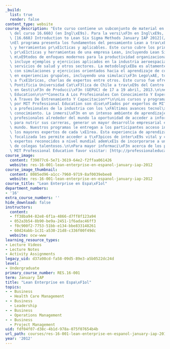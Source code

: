 ```yaml
---
_build:
  list: true
  render: false
content_type: website
course_description: "Este curso contiene un subconjunto de material en espa\xF1ol\
  \ del curso 16.660J (en Ingl\xE9s). Para la versi\xF3n en Ingl\xE9s, por favor vea\
  \ [16.660J Introduction to Lean Six Sigma Methods January IAP 2012](/courses/16-660j-introduction-to-lean-six-sigma-methods-january-iap-2012/).\n\
  \nEl programa presenta los fundamentos del pensamiento Lean a trav\xE9s de conceptos\
  \ y herramientas pr\xE1cticas y aplicables. Este curso cubre los principios fundamentales,\
  \ pr\xE1cticas y herramientas de una empresa Lean, incluyendo Lean Six Sigma y otros\
  \ m\xE9todos de enfoques modernos para la productividad organizacional. El curso\
  \ incluye ejemplos y ejercicios aplicados en la industria aeroespacial, automotriz,\
  \ servicios de salud y otros sectores. La metodolog\xEDa es altamente interactiva\
  \ con simulaciones y ejercicios orientados hacia el aprendizaje de conceptos aplicados\
  \ en experiencias grupales, incluyendo una simulaci\xF3n Lego\xAE, tour virtual\
  \ a f\xE1bricas, charlas de expertos entre otros. Este curso fue ofrecido en la\
  \ Pontificia Universidad Cat\xF3lica de Chile a trav\xE9s del Centro de Excelencia\
  \ en Gesti\xF3n de Producci\xF3n (GEPUC) de 17 a 19 abril, 2013.\n\n## MIT Professional\
  \ Education\n\n**Conecta A Los Profesionales Con Conocimiento Y Expertise Avanzado\
  \ A Traves De Entrenamiento Y Capacitacion**\n\nLos cursos y programas ofrecidos\
  \ por MIT Professional Education son dise\xF1ados por expertos de MIT para conectar\
  \ a profesionales de la industria con los \xFAltimos avances tecnol\xF3gicos y de\
  \ conocimiento. La inmersi\xF3n en un intenso ambiente de aprendizaje permite a\
  \ profesionales alrededor del mundo la oportunidad de acceder a informaci\xF3n crucial\
  \ para nutrir sus carreras, generar un mayor desarrollo empresarial e impactar al\
  \ mundo. Nuestros programas le entregan a los participantes acceso inigualable a\
  \ los mayores expertos de cada \xE1rea. Esta experiencia de aprendizaje altamente\
  \ focalizada les permite acceder a t\xF3picos de inter\xE9s vital y compartir con\
  \ expertos reconocidos a nivel mundial adem\xE1s de incorporarse a una red internacional\
  \ de colegas talentosos.\n\nPara mayor informaci\xF3n acerca de los programas de\
  \ MIT Professional Education favor visitar: [http://professionaleducation.mit.edu](https://professional.mit.edu/)."
course_image:
  content: f39077c6-5e71-3619-64e2-f2ffaa061426
  website: res-16-001-lean-enterprise-en-espanol-january-iap-2012
course_image_thumbnail:
  content: 8085ed96-a1cc-7960-9719-8af0039ebee8
  website: res-16-001-lean-enterprise-en-espanol-january-iap-2012
course_title: "Lean Enterprise en Espa\xF1ol"
department_numbers:
- '16'
extra_course_numbers: ''
hide_download: false
instructors:
  content:
  - ff38ba94-82e8-6f1a-4866-d7ff8f123a94
  - 052a3b54-8b90-be9a-2451-1f6adac46ff3
  - f0c900f2-7753-51bb-e134-bbe833148261
  - 60d24abb-1c31-a530-21d8-c336f00f49dc
  website: ocw-www
learning_resource_types:
- Lecture Videos
- Lecture Notes
- Activity Assignments
legacy_uid: d37a98cd-fa58-09d5-89e3-a5b0522dc24d
level:
- Undergraduate
primary_course_number: RES.16-001
term: January IAP
title: "Lean Enterprise en Espa\xF1ol"
topics:
- - Business
  - Health Care Management
- - Business
  - Leadership
- - Business
  - Operations Management
- - Business
  - Project Management
uid: fdf04f07-d38c-4b1d-978a-075f07654b4b
url_path: courses/res-16-001-lean-enterprise-en-espanol-january-iap-2012
year: '2012'
---
```

